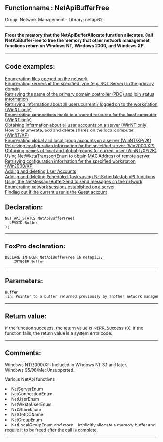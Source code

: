 <link rel="stylesheet" type="text/css" href="../../css/win32api.css">  
<link rel="stylesheet" href="https://cdnjs.cloudflare.com/ajax/libs/font-awesome/4.7.0/css/font-awesome.min.css">

## Functionname : NetApiBufferFree
Group: Network Management - Library: netapi32    
***  


#### Frees the memory that the NetApiBufferAllocate function allocates. Call NetApiBufferFree to free the memory that other network management functions return on Windows NT, Windows 2000, and Windows XP.
***  


## Code examples:
[Enumerating files opened on the network](../../samples/sample_121.md)  
[Enumerating servers of the specified type (e.g. SQL Server) in the primary domain](../../samples/sample_165.md)  
[Retrieving the name of the primary domain controller (PDC) and join status information](../../samples/sample_166.md)  
[Retrieving information about all users currently logged on to the workstation (WinNT only)](../../samples/sample_167.md)  
[Enumerating connections made to a shared resource for the local computer (WinNT only)](../../samples/sample_168.md)  
[Obtaining information about all user accounts on a server (WinNT only)](../../samples/sample_249.md)  
[How to enumerate, add and delete shares on the local computer (WinNT/XP)](../../samples/sample_351.md)  
[Enumerating global and local group accounts on a server (WinNT/XP/2K)](../../samples/sample_411.md)  
[Retrieving configuration information for the specified server (Win2000/XP)](../../samples/sample_425.md)  
[Obtaining names of local and global groups for current user (WinNT/XP/2K)](../../samples/sample_431.md)  
[Using NetWkstaTransportEnum to obtain MAC Address of remote server](../../samples/sample_435.md)  
[Retrieving configuration information for the specified workstation (Win2000/XP)](../../samples/sample_436.md)  
[Adding and deleting User Accounts](../../samples/sample_478.md)  
[Adding and deleting Scheduled Tasks using NetScheduleJob API functions](../../samples/sample_490.md)  
[Using the NetMessageBufferSend to send messages on the network](../../samples/sample_494.md)  
[Enumerating network sessions established on a server](../../samples/sample_505.md)  
[Finding out if the current user is the Guest account](../../samples/sample_566.md)  

## Declaration:
```foxpro  
NET_API_STATUS NetApiBufferFree(
  LPVOID Buffer
);  
```  
***  


## FoxPro declaration:
```foxpro  
DECLARE INTEGER NetApiBufferFree IN netapi32;
	INTEGER Buffer  
```  
***  


## Parameters:
```txt  
Buffer
[in] Pointer to a buffer returned previously by another network management function.  
```  
***  


## Return value:
If the function succeeds, the return value is NERR_Success (0). If the function fails, the return value is a system error code.   
***  


## Comments:
Windows NT/2000/XP: Included in Windows NT 3.1 and later.  
Windows 95/98/Me: Unsupported.  
  
Various NetApi functions  
<LI>NetServerEnum   
<LI>NetConnectionEnum   
<LI>NetUserEnum   
<LI>NetWkstaUserEnum   
<LI>NetShareEnum   
<LI>NetGetDCName   
<LI>NetGroupEnum   
<LI>NetLocalGroupEnum   
<Em>and more...</Em>  
implicitly allocate a memory buffer and require it to be freed after the call is complete.  
  
***  

